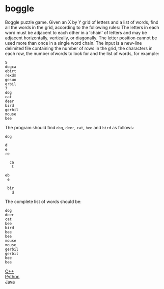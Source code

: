 # boggle

Boggle puzzle game.
Given an X by Y grid of letters and a list of words, find all the words in the grid,
according to the following rules: The letters in each word must be adjacent to each other
in a 'chain' of letters and may be adjacent horizontally, vertically, or diagonally.
The letter position cannot be used more than once in a single word chain. The input is a
new-line delimited file containing the number of rows in the grid, the characters in each row,
the number ofwords to look for and the list of words, for example:

```
5
dogca
ebirt
rexdm
gesuo
erbil
7
dog
cat
deer
bird
gerbil
mouse
bee
```

The program should find ```dog```, ```deer```, ```cat```, ```bee``` and ```bird``` as follows:

```
dog
```

```
d
e
re
```

```
  ca
   t
```

```
eb
 e
```

```
 bir
   d
```

The complete list of words should be:

```
dog
deer
cat
bee
bird
bee
bee
mouse
mouse
gerbil
gerbil
bee
bee
```

[C++](boggle-cpp)<br/>
[Python](boggle-python)<br/>
[Java](boggle-java)
